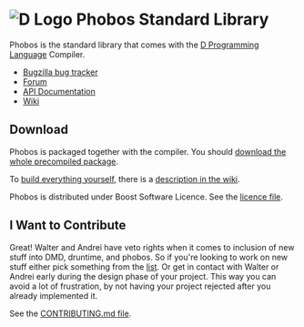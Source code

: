 ![D Logo](http://dlang.org/images/dlogo.png) Phobos Standard Library
===================================================================

Phobos is the standard library that comes with the
[D Programming Language](http://dlang.org) Compiler.


* [Bugzilla bug tracker](http://d.puremagic.com/issues/)
* [Forum](http://forum.dlang.org/)
* [API Documentation](http://dlang.org/phobos/)
* [Wiki](http://wiki.dlang.org/)

Download
--------

Phobos is packaged together with the compiler.
You should
[download the whole precompiled package](http://dlang.org/download.html).

To [build everything yourself](http://wiki.dlang.org/Building_DMD),
there is a [description in the wiki](http://wiki.dlang.org/Building_DMD).

Phobos is distributed under Boost Software Licence.
See the [licence file](LICENSE_1_0.txt).

I Want to Contribute
--------------------

Great!
Walter and Andrei have veto rights when it comes to inclusion of new stuff into DMD, druntime, and phobos. So if you're looking to work on new stuff either pick something from the [list](https://wiki.dlang.org/Walter_Andrei_Action_List). Or get in contact with Walter or Andrei early during the design phase of your project. This way you can avoid a lot of frustration, by not having your project rejected after you already implemented it.

See the [CONTRIBUTING.md file](CONTRIBUTING.md).

